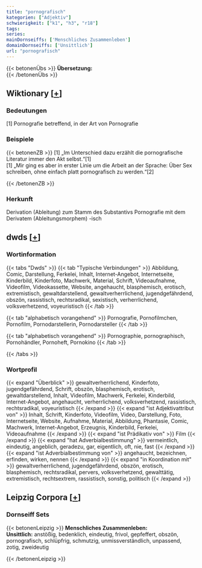 ```yaml
---
title: "pornografisch"
kategorien: ["Adjektiv"]
schwierigkeit: ["k1", "h3", "r18"]
tags:
series:
mainDornseiffs: ['Menschliches Zusammenleben']
domainDornseiffs: ['Unsittlich']
url: "pornografisch"
---
```


{{< betonenÜbs >}}
**Übersetzung:**  
{{< /betonenÜbs >}}

## Wiktionary [[+](https://de.wiktionary.org/wiki/pornografisch)]

### Bedeutungen
[1] Pornografie betreffend, in der Art von Pornografie  

### Beispiele
{{< betonenZB >}}
[1] „Im Unterschied dazu erzählt die pornografische Literatur immer den Akt selbst.“[1]  
[1] „Mir ging es aber in erster Linie um die Arbeit an der Sprache: Über Sex schreiben, ohne einfach platt pornografisch zu werden.“[2]  

{{< /betonenZB >}}
### Herkunft
Derivation (Ableitung) zum Stamm des Substantivs Pornografie mit dem Derivatem (Ableitungsmorphem) -isch  



## dwds [[+](https://www.dwds.de/wb/pornografisch)]

### Wortinformation
{{< tabs "Dwds" >}}
{{< tab "Typische Verbindungen" >}}
Abbildung, Comic, Darstellung, Ferkelei, Inhalt, Internet-Angebot, Internetseite, Kinderbild, Kinderfoto, Machwerk, Material, Schrift, Videoaufnahme, Videofilm, Videokassette, Website, angehaucht, blasphemisch, erotisch, extremistisch, gewaltdarstellend, gewaltverherrlichend, jugendgefährdend, obszön, rassistisch, rechtsradikal, sexistisch, verherrlichend, volksverhetzend, voyeuristisch
{{< /tab >}}

{{< tab "alphabetisch vorangehend" >}}
Pornografie, Pornofilmchen, Pornofilm, Pornodarstellerin, Pornodarsteller
{{< /tab >}}

{{< tab "alphabetisch vorangehend" >}}
Pornographie, pornographisch, Pornohändler, Pornoheft, Pornokino
{{< /tab >}}

{{< /tabs >}}

### Wortprofil
{{< expand "Überblick" >}} gewaltverherrlichend, Kinderfoto, jugendgefährdend, Schrift, obszön, blasphemisch, erotisch, gewaltdarstellend, Inhalt, Videofilm, Machwerk, Ferkelei, Kinderbild, Internet-Angebot, angehaucht, verherrlichend, volksverhetzend, rassistisch, rechtsradikal, voyeuristisch {{< /expand >}}
{{< expand "ist Adjektivattribut von" >}} Inhalt, Schrift, Kinderfoto, Videofilm, Video, Darstellung, Foto, Internetseite, Website, Aufnahme, Material, Abbildung, Phantasie, Comic, Machwerk, Internet-Angebot, Erzeugnis, Kinderbild, Ferkelei, Videoaufnahme {{< /expand >}}
{{< expand "ist Prädikativ von" >}} Film {{< /expand >}}
{{< expand "hat Adverbialbestimmung" >}} vermeintlich, eindeutig, angeblich, geradezu, gar, eigentlich, oft, nie, fast {{< /expand >}}
{{< expand "ist Adverbialbestimmung von" >}} angehaucht, bezeichnen, erfinden, wirken, nennen {{< /expand >}}
{{< expand "in Koordination mit" >}} gewaltverherrlichend, jugendgefährdend, obszön, erotisch, blasphemisch, rechtsradikal, pervers, volksverhetzend, gewalttätig, extremistisch, rechtsextrem, rassistisch, sonstig, politisch {{< /expand >}}

## Leipzig Corpora [[+](https://corpora.uni-leipzig.de/en/res?word=pornografisch&corpusId=deu_newscrawl-public_2018)]

### Dornseiff Sets
{{< betonenLeipzig >}}
**Menschliches Zusammenleben:**  
**Unsittlich:** anstößig, bedenklich, eindeutig, frivol, gepfeffert, obszön, pornografisch, schlüpfrig, schmutzig, unmissverständlich, unpassend, zotig, zweideutig  

{{< /betonenLeipzig >}}
